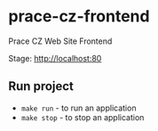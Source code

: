 # prace-cz-frontend 
Prace CZ Web Site Frontend

Stage: <a href="http://localhost:80">http://localhost:80</a>

## Run project
- `make run` - to run an application
- `make stop` - to stop an application
